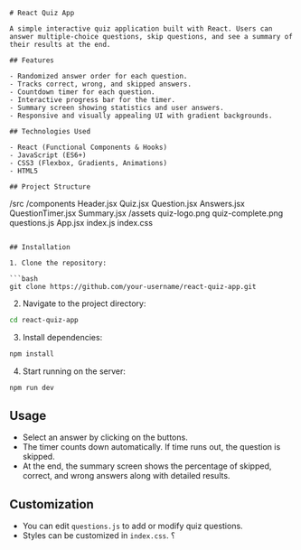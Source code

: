  
```
# React Quiz App

A simple interactive quiz application built with React. Users can answer multiple-choice questions, skip questions, and see a summary of their results at the end.

## Features

- Randomized answer order for each question.
- Tracks correct, wrong, and skipped answers.
- Countdown timer for each question.
- Interactive progress bar for the timer.
- Summary screen showing statistics and user answers.
- Responsive and visually appealing UI with gradient backgrounds.

## Technologies Used

- React (Functional Components & Hooks)
- JavaScript (ES6+)
- CSS3 (Flexbox, Gradients, Animations)
- HTML5

## Project Structure

```

/src
/components
Header.jsx
Quiz.jsx
Question.jsx
Answers.jsx
QuestionTimer.jsx
Summary.jsx
/assets
quiz-logo.png
quiz-complete.png
questions.js
App.jsx
index.js
index.css

````

## Installation

1. Clone the repository:

```bash
git clone https://github.com/your-username/react-quiz-app.git
````

2. Navigate to the project directory:

```bash
cd react-quiz-app
```

3. Install dependencies:

```bash
npm install
```

4. Start running on the server:

```bash
npm run dev
```

## Usage

* Select an answer by clicking on the buttons.
* The timer counts down automatically. If time runs out, the question is skipped.
* At the end, the summary screen shows the percentage of skipped, correct, and wrong answers along with detailed results.

## Customization

* You can edit `questions.js` to add or modify quiz questions.
* Styles can be customized in `index.css`.
؟
```
